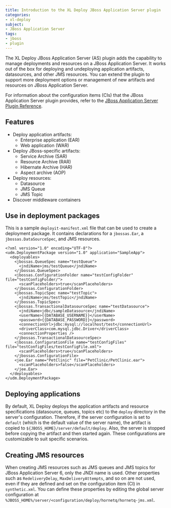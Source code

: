 ```yaml
---
title: Introduction to the XL Deploy JBoss Application Server plugin
categories:
- xl-deploy
subject:
- JBoss Application Server
tags:
- jboss
- plugin
---
```


The XL Deploy JBoss Application Server (AS) plugin adds the capability to manage deployments and resources on a JBoss Application Server. It works out of the box for deploying and undeploying application artifacts, datasources, and other JMS resources. You can extend the plugin to support more deployment options or management of new artifacts and resources on JBoss Application Server.

For information about the configuration items (CIs) that the JBoss Application Server plugin provides, refer to the [JBoss Application Server Plugin Reference](/xl-deploy-jbossas-plugin/latest/jbossPluginManual.html).

## Features

* Deploy application artifacts:
	* Enterprise application (EAR)
	* Web application (WAR)
* Deploy JBoss-specific artifacts:
	* Service Archive (SAR)
	* Resource Archive (RAR)
	* Hibernate Archive (HAR)
	* Aspect archive (AOP)
* Deploy resources:
	* Datasource
	* JMS Queue
	* JMS Topic
* Discover middleware containers

## Use in deployment packages

This is a sample `deployit-manifest.xml` file that can be used to create a deployment package. It contains declarations for a `jbossas.Ear`, a `jbossas.DataSourceSpec`, and JMS resources.

	<?xml version="1.0" encoding="UTF-8"?>
	<udm.DeploymentPackage version="1.0" application="SampleApp">
	  <deployables>
	    <jbossas.QueueSpec name="testQueue">
	      <jndiName>jms/testQueue</jndiName>
	    </jbossas.QueueSpec>
	    <jbossas.ConfigurationFolder name="testConfigFolder" file="testConfigFolder/">
	      <scanPlaceholders>true</scanPlaceholders>
	    </jbossas.ConfigurationFolder>
	    <jbossas.TopicSpec name="testTopic">
	      <jndiName>jms/testTopic</jndiName>
	    </jbossas.TopicSpec>
	    <jbossas.TransactionalDatasourceSpec name="testDatasource">
	      <jndiName>jdbc/sampleDatasource</jndiName>
	      <userName>{{DATABASE_USERNAME}}</userName>
	      <password>{{DATABASE_PASSWORD}}</password>
	      <connectionUrl>jdbc:mysql://localhost/test</connectionUrl>
	      <driverClass>com.mysql.jdbc.Driver</driverClass>
	      <connectionProperties />
	    </jbossas.TransactionalDatasourceSpec>
	    <jbossas.ConfigurationFile name="testConfigFiles" file="testConfigFiles/testConfigFile.xml">
	      <scanPlaceholders>true</scanPlaceholders>
	    </jbossas.ConfigurationFile>
	    <jee.Ear name="PetClinic" file="PetClinic/PetClinic.ear">
	      <scanPlaceholders>false</scanPlaceholders>
	    </jee.Ear>
	  </deployables>
	</udm.DeploymentPackage>

## Deploying applications

By default, XL Deploy deploys the application artifacts and resource specifications (datasource, queues, topics etc) to the `deploy` directory in the server's configuration. Therefore, if the server configuration is set to `default` (which is the default value of the server name), the artifact is copied to `${JBOSS_HOME}/server/default/deploy`. Also, the server is stopped before copying the artifact and then started again. These configurations are customizable to suit specific scenarios.

## Creating JMS resources

When creating JMS resources such as JMS queues and JMS topics for JBoss Application Server 6, only the JNDI name is used. Other properties such as `RedeliveryDelay`, `MaxDeliveryAttempts`, and so on are not used, even if they are defined and set on the configuration item (CI) in `synthetic.xml`. You can define these properties by editing the global server configuration at `%JBOSS_HOME%/server/<configuration/deploy/hornetq/hornetq-jms.xml`.
